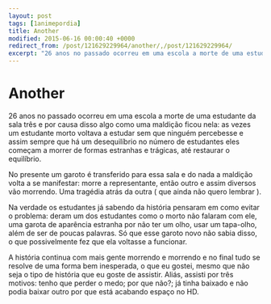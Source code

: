 ```yaml
---
layout: post
tags: [1animepordia]
title: Another
modified: 2015-06-16 00:00:40 +0000
redirect_from: /post/121629229964/another/,/post/121629229964/
excerpt: "26 anos no passado ocorreu em uma escola a morte de uma estudante da sala três e por causa disso algo como uma maldição ficou nela: as vezes um estudante morto voltava a estudar sem que ninguém percebesse e assim sempre que há um desequilíbrio no número de estudantes eles começam a morrer de formas estranhas e trágicas, até restaurar o equilíbrio."
---
```


Another
=======

26 anos no passado ocorreu em uma escola a morte de uma estudante da
sala três e por causa disso algo como uma maldição ficou nela: as vezes
um estudante morto voltava a estudar sem que ninguém percebesse e assim
sempre que há um desequilíbrio no número de estudantes eles começam a
morrer de formas estranhas e trágicas, até restaurar o equilíbrio.

No presente um garoto é transferido para essa sala e do nada a maldição
volta a se manifestar: morre a representante, então outro e assim
diversos vão morrendo. Uma tragédia atrás da outra ( que ainda não quero
lembrar ).

Na verdade os estudantes já sabendo da história pensaram em como evitar
o problema: deram um dos estudantes como o morto não falaram com ele,
uma garota de aparência estranha por não ter um olho, usar um tapa-olho,
além de ser de poucas palavras. Só que esse garoto novo não sabia disso,
o que possivelmente fez que ela voltasse a funcionar.

A história continua com mais gente morrendo e morrendo e no final tudo
se resolve de uma forma bem inesperada, o que eu gostei, mesmo que não
seja o tipo de história que eu goste de assistir. Aliás, assisti por
três motivos: tenho que perder o medo; por que não?; já tinha baixado e
não podia baixar outro por que está acabando espaço no HD.


